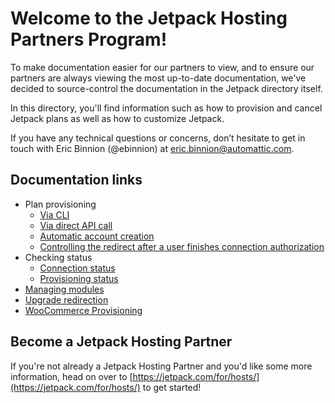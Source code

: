 # Welcome to the Jetpack Hosting Partners Program!

To make documentation easier for our partners to view, and to ensure our partners are always viewing the most up-to-date documentation, we've decided to source-control the documentation in the Jetpack directory itself.

In this directory, you'll find information such as how to provision and cancel Jetpack plans as well as how to customize Jetpack.

If you have any technical questions or concerns, don’t hesitate to get in touch with Eric Binnion (@ebinnion) at eric.binnion@automattic.com.

## Documentation links

- Plan provisioning
  - [Via CLI](plan-provisioning.md)
  - [Via direct API call](plan-provisioning-direct-api.md)
  - [Automatic account creation](automatic-account-creation-connection.md)
  - [Controlling the redirect after a user finishes connection authorization](redirect-after-authorization.md)
- Checking status
  - [Connection status](determining-connection-status.md)
  - [Provisioning status](determining-provisioning-status.md)
- [Managing modules](managing-modules.md)
- [Upgrade redirection](upgrade-redirection.md)
- [WooCommerce Provisioning](plan-provisioning-woocommerce.md)

## Become a Jetpack Hosting Partner

If you're not already a Jetpack Hosting Partner and you'd like some more information, head on over to [https://jetpack.com/for/hosts/](https://jetpack.com/for/hosts/) to get started!

